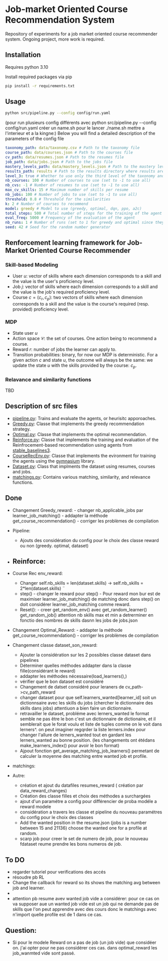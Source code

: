 # Job-market Oriented Course Recommendation System

Repository of experiments for a job market oriented course recommender system. Ongoing project, more work is required.

## Installation

Requires python 3.10

Install required packages via pip

```bash
pip install -r requirements.txt
```

## Usage

```bash
python src/pipeline.py --config config/run.yaml
```
(pour run plusieurs config différents avec python src/pipeline.py --config config/run.yaml créer un name.sh pour le lancer ./name.sh mettre a l'interieur et a la kingne:)
Below you will find a detailed description of the parameters of the config file

```yaml
taxonomy_path: data/taxonomy.csv # Path to the taxonomy file
course_path: data/courses.json # Path to the courses file
cv_path: data/resumes.json # Path to the resumes file
job_path: data/jobs.json # Path to the jobs file
mastery_levels_path: data/mastery_levels.json # Path to the mastery levels file
results_path: results # Path to the results directory where results are saved
level_3: true # Whether to use only the third level of the taxonomy and not the fourth  (if true: less skills)
nb_courses: 100 # Number of courses to use (set to -1 to use all)
nb_cvs: -1 # Number of resumes to use (set to -1 to use all)
max_cv_skills: 15 # Maximum number of skills per resume
nb_jobs: 100 # Number of jobs to use (set to -1 to use all)
threshold: 0.8 # Threshold for the similarities
k: 2 # Number of courses to recommend
model: greedy # Model to use (greedy, optimal, dqn, ppo, a2c)
total_steps: 500 # Total number of steps for the training of the agent
eval_freq: 5000 # Frequency of the evaluation of the agent
nb_runs: 1 # Number of runs (set to 1 for greedy and optimal since they are deterministic)
seed: 42 # Seed for the random number generator
```

## Renforcement learning framework for Job-Market Oriented Course Recommender

### Skill-based Modeling

- User $u$: vector of skills where each dimension corresponds to a skill and the value is the user's proficiency level.
- Job $j$: vector of skills where each dimension corresponds to a skill and the value is the job's required proficiency level.
- Course $c = (c_r, c_p)$: two vectors of skills where each dimension corresponds to a skill and the value is the course's required (resp. provided) proficiency level.

### MDP

- State user $u$
- Action space $\mathcal{C}$: the set of courses. One action being to recommend a course.
- Reward $r$: number of jobs the learner can apply to.
- Transition probabilities: binary, for now our MDP is deterministic. For a given action $c$ and state $u$, the outcome will always be the same: we update the state $u$ with the skills provided by the course: $c_p$.

### Relavance and similarity functions

TBD

## Description of src files

- [pipeline.py](src/pipeline.py): Trains and evaluate the agents, or heurisitc apporoaches.
- [Greedy.py](src/Greedy.py): Classe that implements the greedy recommendation strategy.
- [Optimal.py](src/Optimal.py): Classe that implements the optimal recommendation.
- [Reinforce.py](src/Reinforce.py): Classe that implements the training and evaluation of the Reinfrocement-based recommendation using agents from [stable_baselines3](https://stable-baselines3.readthedocs.io/en/master/).
- [CourseRecEnv.py](src/CourseRecEnv.py): Classe that implements the evironment for training the agents using the [gymnasium](https://gymnasium.farama.org/index.html) library.
- [Dataset.py](src/Dataset.py): Class that implments the dataset using resumes, courses and jobs.
- [matchings.py](src/matchings.py): Contains various matching, similarity, and relevance functions.

## Done 
- Changement Greedy_reward:
        - changer nb_applicable_jobs par learner_job_matching()
        - addapter la méthode get_course_recommendation() 
        - corriger les problèmes de compilation

- Pipeline:
    - Ajouts des considération du config pour le choix des classe reward ou non (greedy. optimal, dataset)
- Reinforce:
    - 
- Course Rec env_reward:
    -  Changer       self.nb_skills = len(dataset.skills) -> self.nb_skills = 2*len(dataset.skills) ¨
    - step()
            - changer le reward pour step()
            - Pour reward mon bur est de maximiser learner_job_matching() de matching donc dans step() on doit considérer       learner_job_matching comme reward.
    - Reset():
            - creer get_random_env() avec get_random_learner() get_random_job() attention nb skills max et min a detrerminer en fonctio des nombres de skills dasnn les jobs de jobs.json 
- Changement Optimal_Reward:
        - addapter la méthode get_course_recommendation() 
        - corriger les problèmes de compilation
- Changement classe dataset_son_reward:
    - Ajouter la considération sur les 2 possibles classe dataset dans pipelines
    - Déterminer quelles méthodes addapter dans la classe fille(considérant le reward)
    - addapter les méthodes nécessaire(load_learners(),)
    - vérifier que le bon dataset est considéré
    - Changement de datset considéré pour leraners de cv_path->cv_path_reward
    - changer dataset pour que self.learners_wanted[learner_id]  soit un dictionnsaire avec les skills du jobs  (chercher le dictionnaire des skills dans jobs) attentiuon a bien faire un dictionnaire.
    - retravailler le dataset, probléme avec lerners_wanted le format semble ne pas être le bon c'est un dictionnaire de dictionaire, et il semblerait que le forat voulu et liste de tuples comme on le voit dans lerners^. on peut imaginer regqrder la liste lerners.index pour changer l'allure de lerners_wanted tout en gardant les lerners_wanted au bonne position. (les changements ont étédans make_learners_index() pour avoir le bon format) 
    - Ajpout fonction get_average_matching_job_learners() permetant de calculer la moyenne des matching entre wanted job et profile.

- matchings:
    
- Autre: 
    - création et ajout  du datafiles resumes_reward ( création par data_reward_changes)
    - Création des classe filles et choix des méthodes a surchargées
    - ajout d'un paramétre a config pour différencier de proba modéle a reward modele
    - considération a travers les classe et pipeline du nouveau paramétres du config pour le choix des classes
    - Add the wanted position in the resume.json (jobs is a number between 15 and 21136) choose the wanted one for a profile at random.
    - scarp job pour creer le set de numero de job, pour le nouveau fdataset reume prendre les bons numeros de job.


## To DO 

- regarder tutoriel pour verifications des accés
- résoudre pb RL
- Change the callback for reward so its shows the matching avg between job and learner.
- 
- attention pb resume avev wanted job vide a considérer: pour ce cas on va supposer aue un wanted job vide est un job qui ne demande pas de skills que l'on peut apprendre avec des cours donc le matchings avec n'import quelle profile est de 1 dans ce cas.

## Question:
- Si pour le modele Reward on a pas de job (un job vide) que considéer on. j'ai opter pour ne pas considérer ces cas. dans optimal_reward  les job_wanmted vide sont passé.
